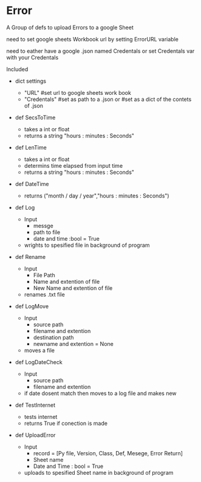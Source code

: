 # Error
A Group of defs to upload Errors to a google Sheet


need to set google sheets Workbook url by setting ErrorURL variable

need to eather have a google .json named Credentals or set Credentals var with your Credentals

Included
+ dict settings
    - "URL" #set url to google sheets work book
    - "Credentals" #set as path to a .json or #set as a dict of the contets of .json
  
+ def SecsToTime
    - takes a int or float
    - returns a string "hours : minutes : Seconds"
      
+ def LenTime
    - takes a int or float
    - determins time elapsed from input time
    - returns a string "hours : minutes : Seconds"
      
+ def DateTime
    - returns ("month / day / year","hours : minutes : Seconds")
      
+ def Log
    - Input
        * messge
        * path to file
        * date and time :bool = True
    - wrights to spesified file in background of program
      
+ def Rename
    - Input
        * File Path
        * Name and extention of file
        * New Name and extention of file
    - renames .txt file
      
+ def LogMove
    - Input
        * source path
        * filename and extention
        * destination path
        * newname and extention = None
    - moves a file
      
+ def LogDateCheck
    - Input
        * source path
        * filename and extention
    - if date dosent match then moves to a log file and makes new
      
+ def TestInternet
    - tests internet
    - returns True if conection is made
      
+ def UploadError
    - Input
        * record = [Py file, Version, Class, Def, Mesege, Error Return]
        * Sheet name
        * Date and Time : bool = True
    - uploads to spesified Sheet name in background of program























